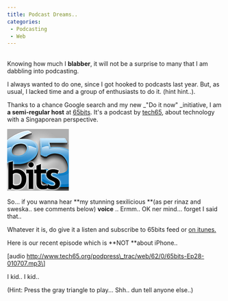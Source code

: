 ```yaml
---
title: Podcast Dreams..
categories: 
 - Podcasting
 - Web
---
```


[  
][0]Knowing how much I **blabber**, it will not be a surprise to many that I am dabbling into podcasting.

I always wanted to do one, since I got hooked to podcasts last year. But, as usual, I lacked time and a group of enthusiasts to do it. (hint hint..).

Thanks to a chance Google search and my new _"Do it now" _initiative, I am **a semi-regular host** at [65bits][1]. It's a podcast by [tech65][2], about technology with a Singaporean perspective.

[![](../images/2007/07/album-art144.jpg)][0]

So... if you wanna hear **my stunning sexilicious **(as per rinaz and sweska.. see comments below) **voice** .. Ermm.. OK ner mind... forget I said that..

Whatever it is, do give it a listen and subscribe to 65bits feed or [on itunes.][3]

Here is our recent episode which is **NOT **about iPhone..

\[audio http://www.tech65.org/podpress\_trac/web/62/0/65bits-Ep28-010707.mp3\]

I kid.. I kid..

(Hint: Press the gray triangle to play... Shh.. dun tell anyone else..)



[0]: ../images/2007/07/album-art144.jpg
[1]: http://www.tech65.org/shows/
[2]: http://www.tech65.org
[3]: http://phobos.apple.com/WebObjects/MZStore.woa/wa/viewPodcast?id=207640508